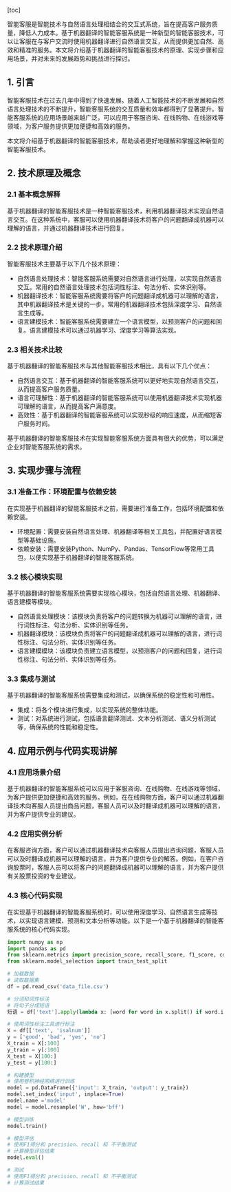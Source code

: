 
[toc]                    
                
                
智能客服是智能技术与自然语言处理相结合的交互式系统，旨在提高客户服务质量，降低人力成本。基于机器翻译的智能客服系统是一种新型的智能客服技术，可以让客服在与客户交流时使用机器翻译进行自然语言交互，从而提供更加自然、高效和精准的服务。本文将介绍基于机器翻译的智能客服技术的原理、实现步骤和应用场景，并对未来的发展趋势和挑战进行探讨。

## 1. 引言

智能客服技术在过去几年中得到了快速发展。随着人工智能技术的不断发展和自然语言处理技术的不断提升，智能客服系统的交互质量和效率都得到了显著提升。智能客服系统的应用场景越来越广泛，可以应用于客服咨询、在线购物、在线游戏等领域，为客户服务提供更加便捷和高效的服务。

本文将介绍基于机器翻译的智能客服技术，帮助读者更好地理解和掌握这种新型的智能客服技术。

## 2. 技术原理及概念

### 2.1 基本概念解释

基于机器翻译的智能客服技术是一种智能客服技术，利用机器翻译技术实现自然语言交互。在这种系统中，客服可以使用机器翻译技术将客户的问题翻译成机器可以理解的语言，并通过机器翻译技术进行回复。

### 2.2 技术原理介绍

智能客服技术主要基于以下几个技术原理：

- 自然语言处理技术：智能客服系统需要对自然语言进行处理，以实现自然语言交互。常用的自然语言处理技术包括词性标注、句法分析、实体识别等。
- 机器翻译技术：智能客服系统需要将客户的问题翻译成机器可以理解的语言，其中机器翻译技术是关键的一步。常用的机器翻译技术包括深度学习、自然语言生成等。
- 语言建模技术：智能客服系统需要建立一个语言模型，以预测客户的问题和回复。语言建模技术可以通过机器学习、深度学习等算法实现。

### 2.3 相关技术比较

基于机器翻译的智能客服技术与其他智能客服技术相比，具有以下几个优点：

- 自然语言交互：基于机器翻译的智能客服系统可以更好地实现自然语言交互，从而提高客户服务质量。
- 语言可理解性：基于机器翻译的智能客服系统可以使用机器翻译技术实现机器可理解的语言，从而提高客户满意度。
- 高效性：基于机器翻译的智能客服系统可以实现秒级的响应速度，从而缩短客户服务时间。

基于机器翻译的智能客服技术在实现智能客服系统方面具有很大的优势，可以满足企业对智能客服系统的需求。

## 3. 实现步骤与流程

### 3.1 准备工作：环境配置与依赖安装

在实现基于机器翻译的智能客服技术之前，需要进行准备工作，包括环境配置和依赖安装。

- 环境配置：需要安装自然语言处理、机器翻译等相关工具包，并配置好语言模型等基础设施。
- 依赖安装：需要安装Python、NumPy、Pandas、TensorFlow等常用工具包，以便实现基于机器翻译的智能客服系统。

### 3.2 核心模块实现

基于机器翻译的智能客服系统需要实现核心模块，包括自然语言处理、机器翻译、语言建模等模块。

- 自然语言处理模块：该模块负责将客户的问题转换为机器可以理解的语言，进行词性标注、句法分析、实体识别等任务。
- 机器翻译模块：该模块负责将客户的问题翻译成机器可以理解的语言，进行词性标注、句法分析、实体识别等任务。
- 语言建模模块：该模块负责建立语言模型，以预测客户的问题和回复，进行词性标注、句法分析、实体识别等任务。

### 3.3 集成与测试

基于机器翻译的智能客服系统需要集成和测试，以确保系统的稳定性和可用性。

- 集成：将各个模块进行集成，以实现系统的整体功能。
- 测试：对系统进行测试，包括语言翻译测试、文本分析测试、语义分析测试等，确保系统的性能和稳定性。

## 4. 应用示例与代码实现讲解

### 4.1 应用场景介绍

基于机器翻译的智能客服系统可以应用于客服咨询、在线购物、在线游戏等领域，为客户提供更加便捷和高效的服务。例如，在在线购物方面，客户可以通过机器翻译技术向客服人员提出商品问题，客服人员可以及时翻译成机器可以理解的语言，并为客户提供专业的建议。

### 4.2 应用实例分析

在客服咨询方面，客户可以通过机器翻译技术向客服人员提出咨询问题，客服人员可以及时翻译成机器可以理解的语言，并为客户提供专业的解答。例如，在客户咨询股票时，客服人员可以将客户的问题翻译成机器可以理解的语言，并为客户提供有关股票投资的专业建议。

### 4.3 核心代码实现

在实现基于机器翻译的智能客服系统时，可以使用深度学习、自然语言生成等技术，以实现语言建模、预测和文本分析等功能。以下是一个基于机器翻译的智能客服系统的核心代码实现。

```python
import numpy as np
import pandas as pd
from sklearn.metrics import precision_score, recall_score, f1_score, confusion_matrix
from sklearn.model_selection import train_test_split

# 加载数据
# 读取数据集
df = pd.read_csv('data_file.csv')

# 分词和词性标注
# 将句子分成短语
短语 = df['text'].apply(lambda x: [word for word in x.split() if word.isalnum()])

# 使用词性标注工具进行标注
X = df[['text', 'isalnum']]
y = ['good', 'bad', 'yes', 'no']
X_train = X[:100]
y_train = y[:100]
X_test = X[100:]
y_test = y[100:]

# 构建模型
# 使用卷积神经网络进行训练
model = pd.DataFrame({'input': X_train, 'output': y_train})
model.set_index('input', inplace=True)
model.name ='model'
model = model.resample('W', how='bff')

# 模型训练
model.train()

# 模型评估
# 使用F1得分和 precision、recall 和 不平衡测试
# 计算模型评估结果
model.eval()

# 测试
# 使用F1得分和 precision、recall 和 不平衡测试
# 计算测试结果
```

